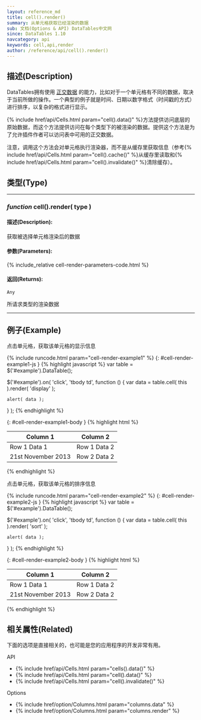 ```yaml
---
layout: reference_md
title: cell().render()
summary: 从单元格获取已经渲染的数据
sub: 文档(Options & API) DataTables中文网
since: DataTables 1.10
navcategory: api
keywords: cell,api,render
author: /reference/api/cell().render()
---
```


## 描述(Description)

DataTables拥有使用 [正交数据](orthogonal-data) 的能力，比如对于一个单元格有不同的数据，取决于当前所做的操作。一个典型的例子就是时间、日期以数字格式（时间戳的方式）进行排序，以复杂的格式进行显示。

{% include href/api/Cells.html param="cell().data()" %}方法提供访问底层的原始数据，而这个方法提供访问在每个类型下的被渲染的数据。提供这个方法是为了允许插件作者可以访问表中可用的正交数据。

注意，调用这个方法会对单元格执行渲染器，而不是从缓存里获取信息（参考{% include href/api/Cells.html param="cell().cache()" %}从缓存里读取和{% include href/api/Cells.html param="cell().invalidate()" %}清除缓存）。



## 类型(Type)


---

### _function_ **cell().render( type )**

#### 描述(Description):

获取被选择单元格渲染后的数据
     
#### 参数(Parameters):
{% include_relative cell-render-parameters-code.html %}

#### 返回(Returns):

`Any`

所请求类型的渲染数据

--- 
    
## 例子(Example)

点击单元格，获取该单元格的显示信息

{% include runcode.html param="cell-render-example1" %}
{: #cell-render-example1-js }
{% highlight javascript %}
var table = $('#example').DataTable();
 
$('#example').on( 'click', 'tbody td', function () {
    var data = table.cell( this ).render( 'display' );
 
    alert( data );
} );
{% endhighlight %}

{: #cell-render-example1-body }
{% highlight html %}
  <table id="example" class="display">
        <thead>
            <tr>
                <th>Column 1</th>
                <th>Column 2</th>
            </tr>
        </thead>
        <tbody>
            <tr>
                <td>Row 1 Data 1</td>
                <td>Row 1 Data 2</td>
            </tr>
            <tr>
                <td data-search="21st November 2013 21/11/2013" data-order="1384992000">
                    21st November 2013
                </td>
                <td>Row 2 Data 2</td>
            </tr>
        </tbody>
    </table>
{% endhighlight %}




点击单元格，获取该单元格的排序信息

{% include runcode.html param="cell-render-example2" %}
{: #cell-render-example2-js }
{% highlight javascript %}
var table = $('#example').DataTable();
 
$('#example').on( 'click', 'tbody td', function () {
    var data = table.cell( this ).render( 'sort' );
 
    alert( data );
} );
{% endhighlight %}


{: #cell-render-example2-body }
{% highlight html %}
  <table id="example" class="display">
        <thead>
            <tr>
                <th>Column 1</th>
                <th>Column 2</th>
            </tr>
        </thead>
        <tbody>
            <tr>
                <td>Row 1 Data 1</td>
                <td>Row 1 Data 2</td>
            </tr>
            <tr>
                <td data-search="21st November 2013 21/11/2013" data-order="1384992000">
                    21st November 2013
                </td>
                <td>Row 2 Data 2</td>
            </tr>
        </tbody>
    </table>
{% endhighlight %}







## 相关属性(Related)
下面的选项是直接相关的，也可能是您的应用程序的开发非常有用。

API

- {% include href/api/Cells.html param="cells().data()" %}
- {% include href/api/Cells.html param="cell().data()" %}
- {% include href/api/Cells.html param="cell().invalidate()" %}

Options

- {% include href/option/Columns.html param="columns.data" %}
- {% include href/option/Columns.html param="columns.render" %}



[orthogonal-data]: https://datatables.net/manual/orthogonal-data